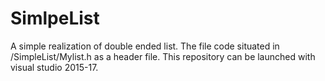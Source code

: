 # SimlpeList
A simple realization of double ended list.
The file code situated in /SimpleList/Mylist.h as a header file.
This repository can be launched with visual studio 2015-17.
